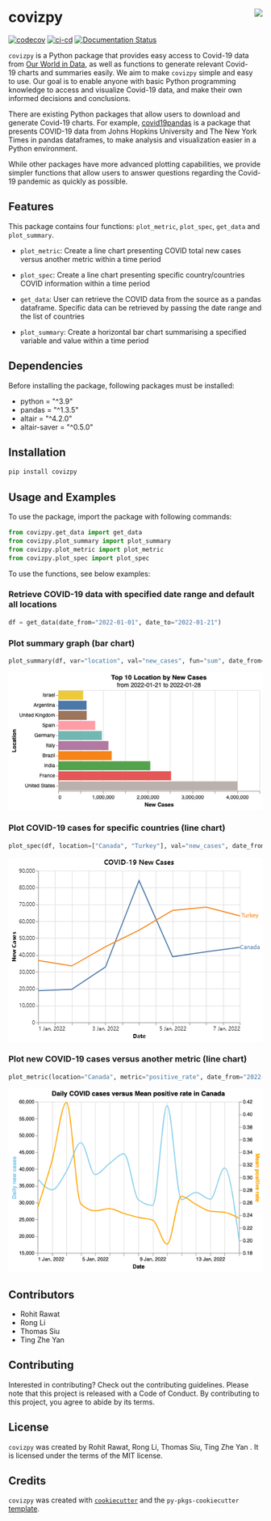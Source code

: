 # covizpy <img src='img/logo.png' align="right" height="139" />

[![codecov](https://codecov.io/gh/ubc-mds/covizpy/branch/main/graph/badge.svg?token=bCRbU4Axjx)](https://codecov.io/gh/ubc-mds/covizpy)
[![ci-cd](https://github.com/UBC-MDS/covizpy/actions/workflows/ci-cd.yml/badge.svg)](https://github.com/UBC-MDS/covizpy/actions/workflows/ci-cd.yml)
[![Documentation Status](https://readthedocs.org/projects/covizpy/badge/?version=latest)](https://covizpy.readthedocs.io/en/latest/?badge=latest)

`covizpy` is a Python package that provides easy access to Covid-19 data from [Our World in Data](https://ourworldindata.org/coronavirus), as well as functions to generate relevant Covid-19 charts and summaries easily. We aim to make `covizpy` simple and easy to use. Our goal is to enable anyone with basic Python programming knowledge to access and visualize Covid-19 data, and make their own informed decisions and conclusions.

There are existing Python packages that allow users to download and generate Covid-19 charts. For example, [covid19pandas](https://github.com/PayneLab/covid19pandas) is a package that presents COVID-19 data from Johns Hopkins University and The New York Times in pandas dataframes, to make analysis and visualization easier in a Python environment.

While other packages have more advanced plotting capabilities, we provide simpler functions that allow users to answer questions regarding the Covid-19 pandemic as quickly as possible.

## Features

This package contains four functions: `plot_metric`, `plot_spec`, `get_data` and `plot_summary`.

* `plot_metric`: Create a line chart presenting COVID total new cases versus another metric within a time period

* `plot_spec`: Create a line chart presenting specific country/countries COVID information within a time period

* `get_data`: User can retrieve the COVID data from the source as a pandas dataframe. Specific data can be retrieved by passing the date range and the list of countries

* `plot_summary`: Create a horizontal bar chart summarising a specified variable and value within a time period

## Dependencies

Before installing the package, following packages must be installed:

- python = "^3.9"
- pandas = "^1.3.5"
- altair = "^4.2.0"
- altair-saver = "^0.5.0"

## Installation

```bash
pip install covizpy
```

## Usage and Examples 

To use the package, import the package with following commands:

```python
from covizpy.get_data import get_data
from covizpy.plot_summary import plot_summary
from covizpy.plot_metric import plot_metric
from covizpy.plot_spec import plot_spec
```

To use the functions, see below examples:

### Retrieve COVID-19 data with specified date range and default all locations

```python
df = get_data(date_from="2022-01-01", date_to="2022-01-21")
```

### Plot summary graph (bar chart)

```python
plot_summary(df, var="location", val="new_cases", fun="sum", date_from="2022-01-01", date_to="2022-01-15", top_n=10)
```

![Summary graph](https://github.com/UBC-MDS/covizpy/raw/main/img/plot_summary.png)

### Plot COVID-19 cases for specific countries (line chart)

```python
plot_spec(df, location=["Canada", "Turkey"], val="new_cases", date_from="2022-01-01", date_to="2022-01-07")
```

![New COVID-19 specific graph](https://github.com/UBC-MDS/covizpy/raw/main/img/plot_spec.png)

### Plot new COVID-19 cases versus another metric (line chart)

```python
plot_metric(location="Canada", metric="positive_rate", date_from="2022-01-01", date_to="2022-01-15")
```

![New COVID-19 case metric graph](https://github.com/UBC-MDS/covizpy/raw/main/img/plot_metric.png)


## Contributors

* Rohit Rawat
* Rong Li
* Thomas Siu
* Ting Zhe Yan

## Contributing

Interested in contributing? Check out the contributing guidelines. Please note that this project is released with a Code of Conduct. By contributing to this project, you agree to abide by its terms.

## License

`covizpy` was created by Rohit Rawat, Rong Li, Thomas Siu, Ting Zhe Yan . It is licensed under the terms of the MIT license.

## Credits

`covizpy` was created with [`cookiecutter`](https://cookiecutter.readthedocs.io/en/latest/) and the `py-pkgs-cookiecutter` [template](https://github.com/py-pkgs/py-pkgs-cookiecutter).
